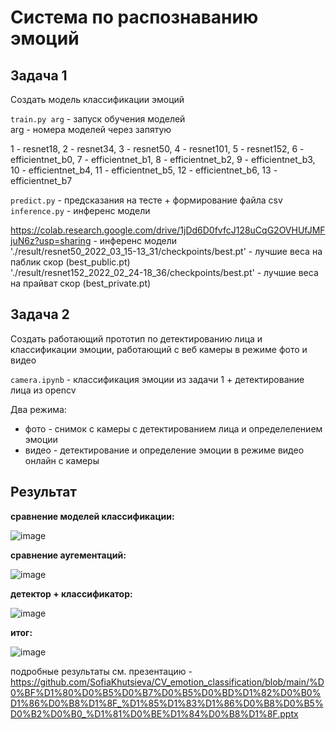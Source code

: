 # Система по распознаванию эмоций
## **Задача 1** 
Создать модель классификации эмоций  

```train.py arg``` - запуск обучения моделей  
arg - номера моделей через запятую

1 - resnet18,
2 - resnet34,
3 - resnet50,
4 - resnet101,
5 - resnet152,
6 - efficientnet_b0,
7 - efficientnet_b1,
8 - efficientnet_b2,
9 - efficientnet_b3,
10 - efficientnet_b4,
11 - efficientnet_b5,
12 - efficientnet_b6,
13 - efficientnet_b7


```predict.py``` - предсказания на тесте + формирование файла csv  
```inference.py``` - инференс модели  

https://colab.research.google.com/drive/1jDd6D0fvfcJ128uCqG2OVHUfJMFjuN6z?usp=sharing - инференс модели  
'./result/resnet50_2022_03_15-13_31/checkpoints/best.pt' - лучшие веса на паблик скор (best_public.pt)  
'./result/resnet152_2022_02_24-18_36/checkpoints/best.pt'  - лучшие веса на прайват скор (best_private.pt)

## **Задача 2**
Cоздать работающий прототип по детектированию лица и классификации эмоции, работающий с веб камеры в режиме фото и видео

```camera.ipynb``` - классификация эмоции из задачи 1 + детектирование лица из opencv

Два режима: 
- фото - снимок с камеры с детектированием лица и определелением эмоции
- видео - детектирование и определение эмоции в режиме видео онлайн с камеры

## **Результат**

**сравнение моделей классификации:**

![image](https://github.com/SofiaKhutsieva/CV_emotion_classification/assets/73535658/e0e7c421-e048-472d-b300-cb747d9ebc90)

**сравнение аугементаций:**

![image](https://github.com/SofiaKhutsieva/CV_emotion_classification/assets/73535658/90808a1e-f1a5-4e91-9227-2faea5462444)

**детектор + классификатор:**

![image](https://github.com/SofiaKhutsieva/CV_emotion_classification/assets/73535658/4bc16893-7cb4-4029-b645-5ca2539daeb7)

**итог:**

![image](https://github.com/SofiaKhutsieva/CV_emotion_classification/assets/73535658/45ce6325-5abd-42d3-8516-5cf6f3529fbd)

подробные результаты см. презентацию - https://github.com/SofiaKhutsieva/CV_emotion_classification/blob/main/%D0%BF%D1%80%D0%B5%D0%B7%D0%B5%D0%BD%D1%82%D0%B0%D1%86%D0%B8%D1%8F_%D1%85%D1%83%D1%86%D0%B8%D0%B5%D0%B2%D0%B0_%D1%81%D0%BE%D1%84%D0%B8%D1%8F.pptx

